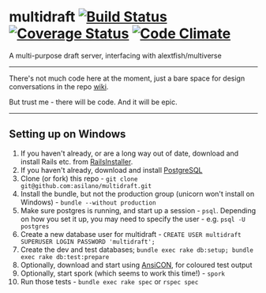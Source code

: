 multidraft [![Build Status](https://travis-ci.org/asilano/multidraft.png?branch=master)](https://travis-ci.org/asilano/multidraft) [![Coverage Status](https://coveralls.io/repos/asilano/multidraft/badge.png)](https://coveralls.io/r/asilano/multidraft) [![Code Climate](https://codeclimate.com/github/asilano/multidraft.png)](https://codeclimate.com/github/asilano/multidraft)
==========

A multi-purpose draft server, interfacing with alextfish/multiverse

----

There's not much code here at the moment, just a bare space for design conversations in the repo [wiki](https://github.com/asilano/multidraft/wiki).

But trust me - there will be code. And it will be epic.

----

Setting up on Windows
----

1. If you haven't already, or are a long way out of date, download and install Rails etc. from [RailsInstaller](http://railsinstaller.org).
2. If you haven't already, download and install [PostgreSQL](http://www.postgresql.org/download/windows/)
3. Clone (or fork) this repo - `git clone git@github.com:asilano/multidraft.git`
4. Install the bundle, but not the production group (unicorn won't install on Windows) - `bundle --without production`
5. Make sure postgres is running, and start up a session - `psql`. Depending on how you set it up, you may need to specify the user - e.g. `psql -U postgres`
6. Create a new database user for multidraft - `CREATE USER multidraft SUPERUSER LOGIN PASSWORD 'multidraft';`
7. Create the dev and test databases; `bundle exec rake db:setup; bundle exec rake db:test:prepare`
8. Optionally, download and start using [AnsiCON](https://github.com/adoxa/ansicon), for coloured test output
9. Optionally, start spork (which seems to work this time!) - `spork`
10. Run those tests - `bundle exec rake spec` or `rspec spec`